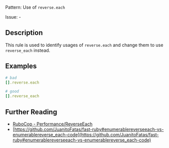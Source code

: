 Pattern: Use of `reverse.each`

Issue: -

## Description

This rule is used to identify usages of `reverse.each` and change them to use `reverse_each` instead.

## Examples

```ruby
# bad
[].reverse.each

# good
[].reverse_each
```

## Further Reading

* [RuboCop - Performance/ReverseEach](https://rubocop.readthedocs.io/en/latest/cops_performance/#performancereverseeach)
* [https://github.com/JuanitoFatas/fast-ruby#enumerablereverseeach-vs-enumerablereverse_each-code](https://github.com/JuanitoFatas/fast-ruby#enumerablereverseeach-vs-enumerablereverse_each-code)
